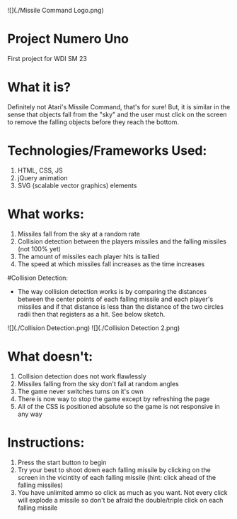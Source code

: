 ![](./Missile Command Logo.png)

# Project Numero Uno
First project for WDI SM 23

# What it is?
Definitely not Atari's Missile Command, that's for sure! But, it is similar in the sense that objects fall from the "sky" and the user must click on the screen to remove the falling objects before they reach the bottom.

# Technologies/Frameworks Used:
1. HTML, CSS, JS
2. jQuery animation
3. SVG (scalable vector graphics) elements

# What works:
1. Missiles fall from the sky at a random rate
2. Collision detection between the players missiles and the falling missiles (not 100% yet)
3. The amount of missiles each player hits is tallied
4. The speed at which missiles fall increases as the time increases

#Collision Detection:
- The way collision detection works is by comparing the distances between the center points of each falling missile and each player's missiles and if that distance is less than the distance of the two circles radii then that registers as a hit. See below sketch. 

![](./Collision Detection.png) 
![](./Collision Detection 2.png)

# What doesn't:
1. Collision detection does not work flawlessly
2. Missiles falling from the sky don't fall at random angles
3. The game never switches turns on it's own
4. There is now way to stop the game except by refreshing the page
5. All of the CSS is positioned absolute so the game is not responsive in any way

# Instructions:
1. Press the start button to begin
2. Try your best to shoot down each falling missile by clicking on the screen in the vicintity of each falling missile (hint: click ahead of the falling missiles)
3. You have unlimited ammo so click as much as you want. Not every click will explode a missile so don't be afraid the double/triple click on each falling missile
